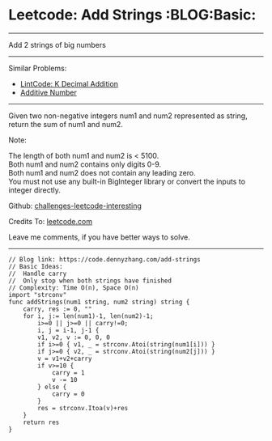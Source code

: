 # Leetcode: Add Strings     :BLOG:Basic:


---

Add 2 strings of big numbers  

---

Similar Problems:  
-   [LintCode: K Decimal Addition](https://code.dennyzhang.com/k-decimal-addition)
-   [Additive Number](https://code.dennyzhang.com/additive-number)

---

Given two non-negative integers num1 and num2 represented as string, return the sum of num1 and num2.  

Note:  

The length of both num1 and num2 is < 5100.  
Both num1 and num2 contains only digits 0-9.  
Both num1 and num2 does not contain any leading zero.  
You must not use any built-in BigInteger library or convert the inputs to integer directly.  

Github: [challenges-leetcode-interesting](https://github.com/DennyZhang/challenges-leetcode-interesting/tree/master/add-strings)  

Credits To: [leetcode.com](https://leetcode.com/problems/add-strings/description/)  

Leave me comments, if you have better ways to solve.  

---

    // Blog link: https://code.dennyzhang.com/add-strings
    // Basic Ideas: 
    //  Handle carry
    //  Only stop when both strings have finished
    // Complexity: Time O(n), Space O(n)
    import "strconv"
    func addStrings(num1 string, num2 string) string {
        carry, res := 0, ""
        for i, j:= len(num1)-1, len(num2)-1;
            i>=0 || j>=0 || carry!=0; 
            i, j = i-1, j-1 {
            v1, v2, v := 0, 0, 0
            if i>=0 { v1, _ = strconv.Atoi(string(num1[i])) }
            if j>=0 { v2, _ = strconv.Atoi(string(num2[j])) }
            v = v1+v2+carry
            if v>=10 {
                carry = 1
                v -= 10
            } else {
                carry = 0
            }
            res = strconv.Itoa(v)+res
        }
        return res
    }